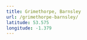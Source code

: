```yaml
---
title: Grimethorpe, Barnsley
url: /grimethorpe-barnsley/
latitude: 53.575
longitude: -1.379
---
```

